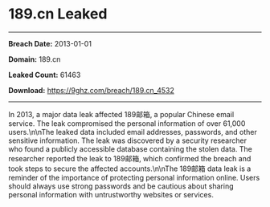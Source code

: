 # 189.cn Leaked

------------
**Breach Date:** 2013-01-01

**Domain:** 189.cn

**Leaked Count:** 61463

**Download:** https://9ghz.com/breach/189.cn_4532

------------
In 2013, a major data leak affected 189邮箱, a popular Chinese email service. The leak compromised the personal information of over 61,000 users.\n\nThe leaked data included email addresses, passwords, and other sensitive information. The leak was discovered by a security researcher who found a publicly accessible database containing the stolen data. The researcher reported the leak to 189邮箱, which confirmed the breach and took steps to secure the affected accounts.\n\nThe 189邮箱 data leak is a reminder of the importance of protecting personal information online. Users should always use strong passwords and be cautious about sharing personal information with untrustworthy websites or services.
